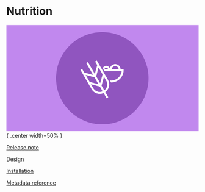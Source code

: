 # Nutrition

![Nutrition](resources/images/package-nutrition.png){ .center width=50% }

[Release note](#nutr-agg-release-note)

[Design](#nutr-agg-design)

[Installation](#nutr-agg-installation)

[Metadata reference](https://packages.dhis2.org/en/NUTR_AGG/1.0.1/DHIS2.38/NUTR_AGG_COMPLETE_1.0.1_DHIS2.38.xlsx)

